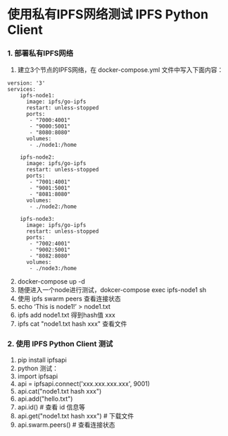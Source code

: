# 使用私有IPFS网络测试 IPFS Python Client

### 1. 部署私有IPFS网络
1. 建立3个节点的IPFS网络，在 docker-compose.yml 文件中写入下面内容：
```
version: '3'
services:
    ipfs-node1:
      image: ipfs/go-ipfs
      restart: unless-stopped
      ports:
       - "7000:4001"
       - "9000:5001"
       - "8080:8080"
      volumes:
       - ./node1:/home

    ipfs-node2:
      image: ipfs/go-ipfs
      restart: unless-stopped
      ports:
       - "7001:4001"
       - "9001:5001"
       - "8081:8080"
      volumes:
       - ./node2:/home

    ipfs-node3:
      image: ipfs/go-ipfs
      restart: unless-stopped
      ports:
       - "7002:4001"
       - "9002:5001"
       - "8082:8080"
      volumes:
       - ./node3:/home
```
2. docker-compose up -d
3. 随便进入一个node进行测试，dokcer-compose exec ipfs-node1 sh
4. 使用 ipfs swarm peers 查看连接状态
5. echo ‘This is node1!’ > node1.txt
6. ipfs add node1.txt 得到hash值 xxx
7. ipfs cat "node1.txt hash xxx" 查看文件

### 2. 使用 IPFS Python Client 测试

1. pip install ipfsapi
2. python 测试：
3. import ipfsapi
4. api = ipfsapi.connect('xxx.xxx.xxx.xxx', 9001)
5. api.cat("node1.txt hash xxx")  
6. api.add("hello.txt")
7. api.id() # 查看 id 信息等
8. api.get("node1.txt hash xxx") # 下载文件
9. api.swarm.peers() # 查看连接状态
